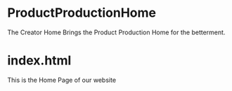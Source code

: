 # ProductProductionHome
The Creator Home Brings the Product Production Home for the betterment.

# index.html
This is the Home Page of our website
